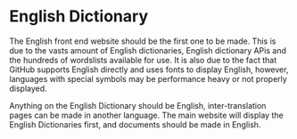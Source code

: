 # English Dictionary
The English front end website should be the first one to be made. This is due to the vasts amount of English dictionaries, English dictionary APis and the hundreds of wordslists available for use. It is also due to the fact that GitHub supports English directly and uses fonts to display English, however, languages with special symbols may be performance heavy or not properly displayed.

Anything on the English Dictionary should be English, inter-translation pages can be made in another language. The main website will display the English Dictionaries first, and documents should be made in English.
